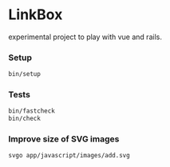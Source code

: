 # LinkBox

experimental project to play with vue and rails. 

### Setup

```sh
bin/setup
```

### Tests

```sh
bin/fastcheck
bin/check
```

### Improve size of SVG images

```sh
svgo app/javascript/images/add.svg
```


